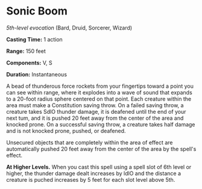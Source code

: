 # Sonic Boom
*5th-level evocation* (Bard, Druid, Sorcerer, Wizard)

**Casting Time:** 1 action

**Range:** 150 feet

**Components:** V, S

**Duration:** Instantaneous

A bead of thunderous force rockets from your fingertips toward a point you can see within range, where it explodes into a wave of sound that expands to a 20-foot radius sphere centered on that point. Each creature within the area must make a Constitution saving throw. On a failed saving throw, a creature takes SdlO thunder damage, it is deafened until the end of your next tum, and it is pushed 20 feet away from the center of the area and knocked prone. On a successful saving throw, a creature takes half damage and is not knocked prone, pushed, or deafened.

Unsecured objects that are completely within the area of effect are automatically pushed 20 feet away from the center of the area by the spell's effect.

**At Higher Levels.** When you cast this spell using a spell slot of 6th level or higher, the thunder damage dealt increases by ldlO and the distance a creature is puched increases by 5 feet for each slot level above 5th.
